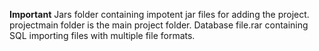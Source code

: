 **Important**
Jars folder containing impotent jar files for adding the project.
projectmain folder is the main project folder.
Database file.rar containing SQL importing files with multiple file formats.
